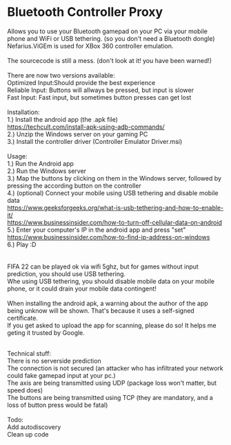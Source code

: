 # Bluetooth Controller Proxy
Allows you to use your Bluetooth gamepad on your PC via your mobile phone and WiFi or USB tethering. (so you don't need a Bluetooth dongle)<br>
Nefarius.ViGEm is used for XBox 360 controller emulation.<br>
<br>
The sourcecode is still a mess. (don't look at it! you have been warned!) <br>
<br>
There are now two versions available:<br>
Optimized Input:Should provide the best experience<br>
Reliable Input: Buttons will allways be pressed, but input is slower<br>
Fast Input: Fast input, but sometimes button presses can get lost<br>
<br>
Installation:<br>
1.) Install the android app (the .apk file)<br>
https://techcult.com/install-apk-using-adb-commands/<br>
2.) Unzip the Windows server on your gaming PC<br>
3.) Install the controller driver (Controller Emulator Driver.msi)<br>
<br>
Usage:<br>
1.) Run the Android app<br>
2.) Run the Windows server<br>
3.) Map the buttons by clicking on them in the Windows server, followed by pressing the according button on the controller<br>
4.) (optional) Connect your mobile using USB tethering and disable mobile data<br>
https://www.geeksforgeeks.org/what-is-usb-tethering-and-how-to-enable-it/<br>
https://www.businessinsider.com/how-to-turn-off-cellular-data-on-android<br>
5.) Enter your computer's IP in the android app and press "set"<br>
https://www.businessinsider.com/how-to-find-ip-address-on-windows<br>
6.) Play :D<br>
<br>
<br>
FIFA 22 can be played ok via wifi 5ghz, but for games without input prediction, you should use USB tethering.<br>
Whe using USB tethering, you should disable mobile data on your mobile phone, or it could drain your mobile data contingent!<br>
<br>
When installing the android apk, a warning about the author of the app being unknow will be shown. That's because it uses a self-signed certificate.<br>
If you get asked to upload the app for scanning, please do so! It helps me geting it trusted by Google.<br>


<br>
Technical stuff:<br>
There is no serverside prediction<br>
The connection is not secured (an attacker who has infiltrated your network could fake gamepad input at your pc.)<br>
The axis are being transmitted using UDP (package loss won't matter, but speed does)<br>
The buttons are being transmitted using TCP (they are mandatory, and a loss of button press would be fatal)<br>
<br>
Todo:<br>
Add autodiscovery<br>
Clean up code
